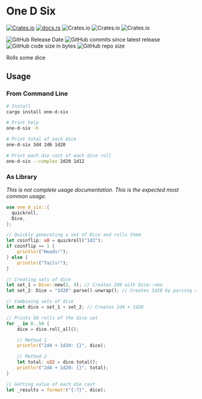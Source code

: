 # One D Six
[![Crates.io](https://img.shields.io/crates/v/one-d-six)](https://crates.io/crates/one-d-six)
[![docs.rs](https://docs.rs/one-d-six/badge.svg)](https://docs.rs/one-d-six/)
![Crates.io](https://img.shields.io/crates/d/one-d-six)
![Crates.io](https://img.shields.io/crates/dv/one-d-six)
![Crates.io](https://img.shields.io/crates/l/one-d-six)

![GitHub Release Date](https://img.shields.io/github/release-date/spenserblack/one-d-six-rs)
![GitHub commits since latest release](https://img.shields.io/github/commits-since/spenserblack/one-d-six-rs/latest)
![GitHub code size in bytes](https://img.shields.io/github/languages/code-size/spenserblack/one-d-six-rs)
![GitHub repo size](https://img.shields.io/github/repo-size/spenserblack/one-d-six-rs)

Rolls some dice

## Usage
### From Command Line
```bash
# Install
cargo install one-d-six

# Print help
one-d-six -h

# Print total of each dice
one-d-six 3d4 2d6 1d20

# Print each die cast of each dice roll
one-d-six --complex 2d20 1d12
```

### As Library
*This is not complete usage documentation. This is the expected most common usage.*
```rust
use one_d_six::{
  quickroll,
  Dice,
};

// Quickly generating a set of Dice and rolls them
let coinflip: u8 = quickroll("1d2");
if coinflip == 1 {
    println!("Heads!");
} else {
    println!("Tails!");
}

// Creating sets of dice
let set_1 = Dice::new(2, 4); // Creates 2d4 with Dice::new
let set_2: Dice = "1d20".parse().unwrap(); // Creates 1d20 by parsing str

// Combining sets of dice
let mut dice = set_1 + set_2; // Creates 2d4 + 1d20

// Prints 50 rolls of the dice set
for _ in 0..50 {
    dice = dice.roll_all();

    // Method 1
    println!("2d4 + 1d20: {}", dice);

    // Method 2
    let total: u32 = dice.total();
    println!("2d4 + 1d20: {}", total);
}

// Getting value of each die cast
let _results = format!("{:?}", dice);
```
